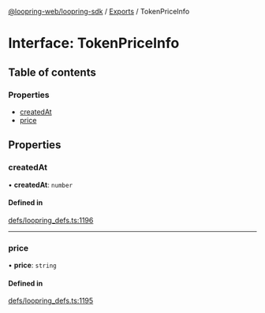 [@loopring-web/loopring-sdk](../README.md) / [Exports](../modules.md) / TokenPriceInfo

# Interface: TokenPriceInfo

## Table of contents

### Properties

- [createdAt](TokenPriceInfo.md#createdat)
- [price](TokenPriceInfo.md#price)

## Properties

### createdAt

• **createdAt**: `number`

#### Defined in

[defs/loopring_defs.ts:1196](https://github.com/Loopring/loopring_sdk/blob/81e0b16/src/defs/loopring_defs.ts#L1196)

___

### price

• **price**: `string`

#### Defined in

[defs/loopring_defs.ts:1195](https://github.com/Loopring/loopring_sdk/blob/81e0b16/src/defs/loopring_defs.ts#L1195)
